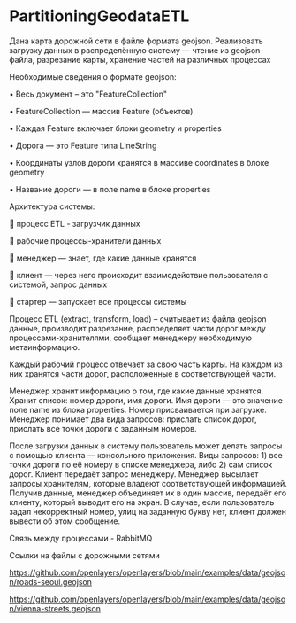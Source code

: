 # PartitioningGeodataETL
Дана карта дорожной сети в файле формата geojson. Реализовать загрузку данных в
распределённую систему — чтение из geojson-файла, разрезание карты, хранение частей на
различных процессах

Необходимые сведения о формате geojson:

• Весь документ – это "FeatureCollection"

• FeatureCollection — массив Feature (объектов)

• Каждая Feature включает блоки geometry и properties

• Дорога — это Feature типа LineString

• Координаты узлов дороги хранятся в массиве coordinates в блоке geometry

• Название дороги — в поле name в блоке properties

Архитектура системы:

 процесс ETL - загрузчик данных

 рабочие процессы-хранители данных

 менеджер — знает, где какие данные хранятся

 клиент — через него происходит взаимодействие пользователя с системой, запрос
данных

 стартер — запускает все процессы системы

Процесс ETL (extract, transform, load) – считывает из файла geojson данные, производит
разрезание, распределяет части дорог между процессами-хранителями, сообщает менеджеру
необходимую метаинформацию.

Каждый рабочий процесс отвечает за свою часть карты. На каждом из них хранятся части
дорог, расположенные в соответствующей части.

Менеджер хранит информацию о том, где какие данные хранятся. Хранит список: номер
дороги, имя дороги. Имя дороги — это значение поле name из блока properties. Номер
присваивается при загрузке. Менеджер понимает два вида запросов: прислать список дорог,
прислать все точки дороги с заданным номеров.

После загрузки данных в систему пользователь может делать запросы с помощью клиента
— консольного приложения. Виды запросов: 1) все точки дороги по её номеру в списке
менеджера, либо 2) сам список дорог. Клиент передаёт запрос менеджеру.
Менеджер высылает запросы хранителям, которые владеют соответствующей информацией.
Получив данные, менеджер объединяет их в один массив, передаёт его клиенту, который
выводит его на экран. В случае, если пользователь задал некорректный номер, улиц на
заданную букву нет, клиент должен вывести об этом сообщение.

Связь между процессами - RabbitMQ

Ссылки на файлы с дорожными сетями

https://github.com/openlayers/openlayers/blob/main/examples/data/geojson/roads-seoul.geojson

https://github.com/openlayers/openlayers/blob/main/examples/data/geojson/vienna-streets.geojson
